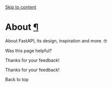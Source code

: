 [Skip to content](https://fastapi.tiangolo.com/about/#about)

# About [¶](https://fastapi.tiangolo.com/about/\#about "Permanent link")

About FastAPI, its design, inspiration and more. 🤓

Was this page helpful?






Thanks for your feedback!






Thanks for your feedback!


Back to top